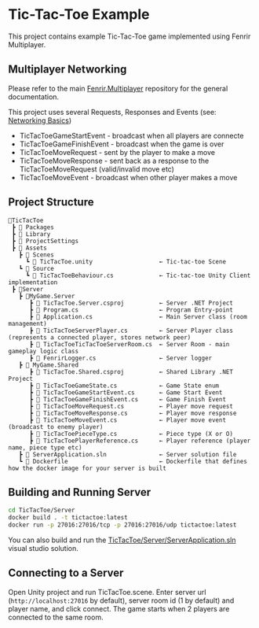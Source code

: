# Tic-Tac-Toe Example

This project contains example Tic-Tac-Toe game implemented using Fenrir Multiplayer.

## Multiplayer Networking

Please refer to the main [Fenrir.Multiplayer](https://github.com/FenrirServer/Fenrir.Multiplayer) repository for the general documentation.

This project uses several Requests, Responses and Events (see: [Networking Basics](https://github.com/FenrirServer/Fenrir.Multiplayer/blob/master/docs/NetworkingBasics.md))

- TicTacToeGameStartEvent - broadcast when all players are connecte
- TicTacToeGameFinishEvent - broadcast when the game is over
- TicTacToeMoveRequest - sent by the player to make a move
- TicTacToeMoveResponse - sent back as a response to the TicTacToeMoveRequest (valid/invalid move etc)
- TicTacToeMoveEvent - broadcast when other player makes a move


## Project Structure

```
📂TicTacToe
 ┣ 📂 Packages
 ┣ 📂 Library
 ┣ 📂 ProjectSettings
 ┣ 📂 Assets
   ┣ 📂 Scenes
     ┗ 📄 TicTacToe.unity                   ← Tic-tac-toe Scene
   ┗ 📂 Source
     ┗ 📄 TicTacToeBehaviour.cs             ← Tic-tac-toe Unity Client implementation
 ┣ 📁Server
   ┣ 📂MyGame.Server
      ┣ 📄 TicTacToe.Server.csproj          ← Server .NET Project
      ┣ 📄 Program.cs                       ← Program Entry-point  
      ┣ 📄 Application.cs                   ← Main Server class (room management)
      ┣ 📄 TicTacToeServerPlayer.cs         ← Server Player class (represents a connected player, stores network peer)
      ┣ 📄 TicTacToeTicTacToeServerRoom.cs  ← Server Room - main gameplay logic class
      ┣ 📄 FenrirLogger.cs                  ← Server logger
   ┣ 📂 MyGame.Shared
      ┣ 📄 TicTacToe.Shared.csproj          ← Shared Library .NET Project
      ┣ 📄 TicTacToeGameState.cs            ← Game State enum
      ┣ 📄 TicTacToeGameStartEvent.cs       ← Game Start Event
      ┣ 📄 TicTacToeGameFinishEvent.cs      ← Game Finish Event
      ┣ 📄 TicTacToeMoveRequest.cs          ← Player move request
      ┣ 📄 TicTacToeMoveResponse.cs         ← Player move response
      ┣ 📄 TicTacToeMoveEvent.cs            ← Player move event (broadcast to enemy player)
      ┣ 📄 TicTacToePieceType.cs            ← Piece type (X or O)
      ┣ 📄 TicTacToePlayerReference.cs      ← Player reference (player name, piece type etc)
   ┣ 📄 ServerApplication.sln               ← Server solution file
   ┗ 📄 Dockerfile                          ← Dockerfile that defines how the docker image for your server is built
```

## Building and Running Server

```bash
cd TicTacToe/Server
docker build . -t tictactoe:latest
docker run -p 27016:27016/tcp -p 27016:27016/udp tictactoe:latest
```

You can also build and run the [TicTacToe/Server/ServerApplication.sln](https://github.com/FenrirServer/Examples-TicTacToe/blob/master/TicTacToe/Server/ServerApplication.sln) visual studio solution.

## Connecting to a Server

Open Unity project and run TicTacToe.scene. Enter server url (`http://localhost:27016` by default), server room id (1 by default) and player name, and click connect.
The game starts when 2 players are connected to the same room.
